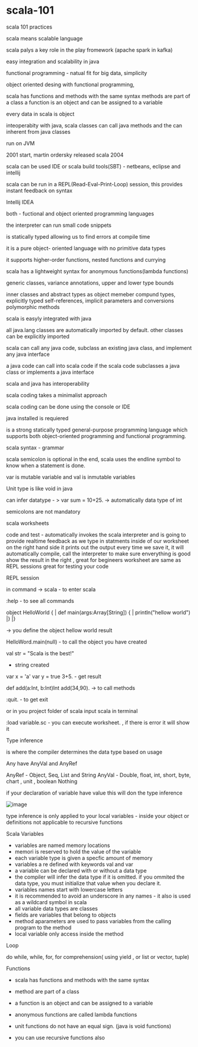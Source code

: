 # scala-101
scala 101 practices

scala means scalable language

scala palys a key role in the play fromework (apache spark in kafka)

easy integration and scalability in java

functional programming - natual fit for big data, simplicity

object oriented desing with functional programming, 

scala has functions and methods with the same syntax
methods are part of a class
a function is an object and can be assigned to a variable

every data in scala is object

inteoperabity with java, scala classes can call java methods and the can inherent from java classes

run on JVM

2001 start, martin ordersky released scala 2004

scala can be used IDE or scala build tools(SBT) - netbeans, eclipse and intellij

scala can be run in a REPL(Read-Eval-Print-Loop) session, this provides instant feedback on syntax

Intellij IDEA

both - fuctional and object oriented programming languages

the interpreter can run small code snippets

is statically typed allowing us to find errors at compile time

it is a pure object- oriented language with no primitive data types

it supports higher-order functions, nested functions and currying

scala has a lightweight syntax for anonymous functions(lambda functions)

generic classes, variance annotations, upper and lower type bounds

inner classes and abstract types as object memeber
compund types, explicitly typed self-references, implicit parameters and conversions
polymorphic methods

scala is easyly integrated with java

all java.lang classes are automatically imported by default. other classes can be explicitly imported

scala can call any java code, subclass an existing java class, and implement any java interface

a java code can call into scala code if the scala code subclasses a java class or implements a java interface

scala and java has interoperability

scala coding takes a minimalist approach

scala coding can be done using the console or IDE

java installed is requiered

is a strong statically typed general-purpose programming language which supports both object-oriented programming and functional programming.

scala syntax - grammar

scala semicolon is optional in the end, scala uses the endline symbol to know when a statement is done.

var is mutable variable and val is inmutable variables

Unit type is like void in java

can infer datatype - > var sum = 10+25.   -> automatically data type of int

semicolons are not mandatory 

scala worksheets

code and test - automatically invokes the scala interpreter and is going to provide realtime feedback
as we type in statments inside of our worksheet on the right hand side it prints out the output
every time we save it, it will automatically compile, call the interpreter to make sure enverything is good
show the result in the right , great for begineers
worksheet are same as REPL sessions
great for testing your code

REPL session

in command ->
scala    - to enter scala

:help  - to see all commands

object HelloWorld {
  | def main(args:Array[String]) {
  | println("hellow world")
  |}
  |}
  
-> you define the object hellow world result

HelloWord.main(null)   - to call the object you have created

val str = "Scala is the best!"

- string created

var x = 'a'
var y = true
3+5.   - get result

def add(a:Int, b:Int)Int
add(34,90).   -> to call methods

:quit.   - to get exit


or in you project folder of scala
input scala in terminal

:load variable.sc     - you can execute worksheet.  , if there is error it will show it


Type inference

is where the compiler determines the data type based on usage

Any have AnyVal and AnyRef

AnyRef - Object, Seq, List and String
AnyVal - Double, float, int, short, byte, chart , unit , boolean
Nothing

if your declaration of variable have value this will don the type inference

![image](https://user-images.githubusercontent.com/25869911/136673191-5562420d-44f1-432c-aba9-305ae16a08fc.png)

 type inference is only applied to your local variables - inside your object or definitions
 not applicable to recursive functions
 

Scala Variables

- variables are named memory locations 
- memori is reserved to hold the value of the variable
- each variable type is given a specfic amount of memory
- variables a re defined with keywords val and var
- a variable can be declared with or without a data type
- the compiler will infer the data type if it is omitted. if you ommited the data type, you must initialize that value when you declare it.
- variables names start with lowercase letters
- it is recommended to avoid an underscore in any names - it also is used as a wildcard symbol in scala
- all variable data types are classes 
- fields are variables that belong to objects
- method aparameters are used to pass variables from the calling program to the method
- local variable only access inside the method


Loop

do while, while, for, for comprehension( using yield , or list or vector, tuple)


Functions

- scala has functions and methods with the same syntax
- method are part of a class
- a function is an object and can be assigned to a variable
- anonymous functions are called lambda functions
- unit functions do not have an equal sign. (java is void functions)

- you can use recursive functions also 















